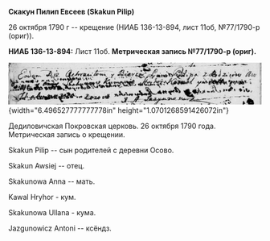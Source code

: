 **Скакун Пилип Евсеев (Skakun Pilip)**

26 октября 1790 г -- крещение (НИАБ 136-13-894, лист 11об, №77/1790-р
(ориг)).

**НИАБ 136-13-894:** Лист 11об. **Метрическая запись №77/1790-р
(ориг).**

![](./media/f2fb05ba69fb37cf2f97e354f5ad54d7a6f0eb9d.png){width="6.496527777777778in"
height="1.0701268591426072in"}

Дедиловичская Покровская церковь. 26 октября 1790 года. Метрическая
запись о крещении.

Skakun Pilip -- сын родителей с деревни Осово.

Skakun Awsiej -- отец.

Skakunowa Anna -- мать.

Kawal Hryhor - кум.

Skakunowa Ullana - кума.

Jazgunowicz Antoni -- ксёндз.
